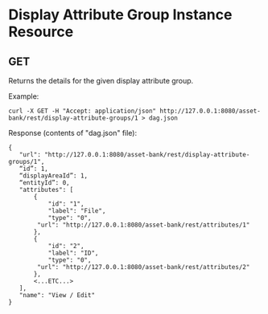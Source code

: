 # Display Attribute Group Instance Resource
## GET
Returns the details for the given display attribute group.

Example:
```
curl -X GET -H "Accept: application/json" http://127.0.0.1:8080/asset-bank/rest/display-attribute-groups/1 > dag.json
```

Response (contents of "dag.json" file):
```
{
   "url": "http://127.0.0.1:8080/asset-bank/rest/display-attribute-groups/1",
   “id”: 1,
   “displayAreaId”: 1,
   “entityId”: 0,
   "attributes": [
       {
           "id": "1",
           "label": "File",
           "type": "0",
	    "url": "http://127.0.0.1:8080/asset-bank/rest/attributes/1"
       },
       {
           "id": "2",
           "label": "ID",
           "type": "0",
	    "url": "http://127.0.0.1:8080/asset-bank/rest/attributes/2"
       },
       <...ETC...>
   ],
   "name": "View / Edit"
}
```
